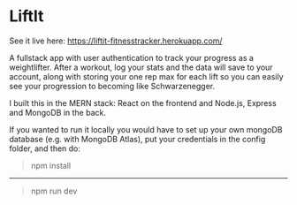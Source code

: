# LiftIt

See it live here: https://liftit-fitnesstracker.herokuapp.com/

A fullstack app with user authentication to track your progress as a weightlifter. After a workout, log your stats and the data will save to your account, along with storing your one rep max for each lift so you can easily see your progression to becoming like Schwarzenegger.


I built this in the MERN stack: React on the frontend and Node.js, Express and MongoDB in the back.


If you wanted to run it locally you would have to set up your own mongoDB database (e.g. with MongoDB Atlas), put your credentials in the config folder, and then do: 

>npm install
----------------
>npm run dev
